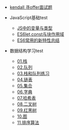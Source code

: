 * [kendall 寻offer面试题](/README.md)

* JavaScript基础test
  * [JS中的变量与类型](/JavaScript基础/JS中的变量和类型.md)
  * [ES6let,const与块作用域](/JavaScript基础/ES6let,const与块作用域.md)
  * [ES6常用的新特性总结](/JavaScript基础/ES6常用的新特性总结.md)

* 数据结构学习test
  * [01.栈](/数据结构学习/01.栈.md)
  * [02.队列](/数据结构学习/02.队列.md)
  * [03.栈和队列练习](/数据结构学习/03.栈和队列练习.md)
  * [04.链表](/数据结构学习/04.链表.md)
  * [05.集合](/数据结构学习/05.集合.md)
  * [06.字典](/数据结构学习/06.字典.md)
  * [07.哈希表](/数据结构学习/07.哈希表.md)
  * [08.二叉树](/数据结构学习/08.二叉树.md)
  * [09.红黑树](/数据结构学习/09.红黑树.md)
  * [10.图](/数据结构学习/10.图.md)
  * [11.排序算法](/数据结构学习/11.排序算法.md)
     
        
